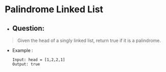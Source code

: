 # Palindrome Linked List
- ## Question:
>Given the head of a singly linked list, return true if it is a palindrome.


- Example :

      Input: head = [1,2,2,1]
      Output: true
